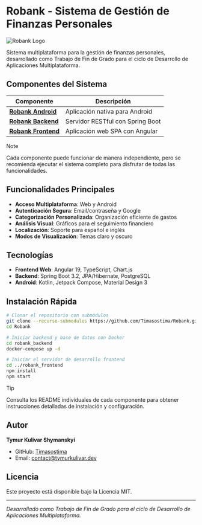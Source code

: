 # Robank - Sistema de Gestión de Finanzas Personales

![Robank Logo](robank_frontend/public/Robank_Logo_Small.png)

Sistema multiplataforma para la gestión de finanzas personales, desarrollado como Trabajo de Fin de Grado para el ciclo de Desarrollo de Aplicaciones Multiplataforma.

## Componentes del Sistema

| Componente | Descripción |
|------------|-------------|
| [**Robank Android**](robank_android/) | Aplicación nativa para Android |
| [**Robank Backend**](robank_backend/) | Servidor RESTful con Spring Boot |
| [**Robank Frontend**](robank_frontend/) | Aplicación web SPA con Angular |

> [!NOTE]
> Cada componente puede funcionar de manera independiente, pero se recomienda ejecutar el sistema completo para disfrutar de todas las funcionalidades.

## Funcionalidades Principales

- **Acceso Multiplataforma**: Web y Android
- **Autenticación Segura**: Email/contraseña y Google
- **Categorización Personalizada**: Organización eficiente de gastos
- **Análisis Visual**: Gráficos para el seguimiento financiero
- **Localización**: Soporte para español e inglés
- **Modos de Visualización**: Temas claro y oscuro

## Tecnologías

- **Frontend Web**: Angular 19, TypeScript, Chart.js
- **Backend**: Spring Boot 3.2, JPA/Hibernate, PostgreSQL
- **Android**: Kotlin, Jetpack Compose, Material Design 3

## Instalación Rápida

```bash
# Clonar el repositorio con submódulos
git clone --recurse-submodules https://github.com/Timasostima/Robank.git
cd Robank

# Iniciar backend y base de datos con Docker
cd robank_backend
docker-compose up -d

# Iniciar el servidor de desarrollo frontend
cd ../robank_frontend
npm install
npm start
```

> [!TIP]
> Consulta los README individuales de cada componente para obtener instrucciones detalladas de instalación y configuración.

## Autor

**Tymur Kulivar Shymanskyi**
- GitHub: [Timasostima](https://github.com/Timasostima)
- Email: contact@tymurkulivar.dev

## Licencia

Este proyecto está disponible bajo la Licencia MIT.

---

*Desarrollado como Trabajo de Fin de Grado para el ciclo de Desarrollo de Aplicaciones Multiplataforma.*